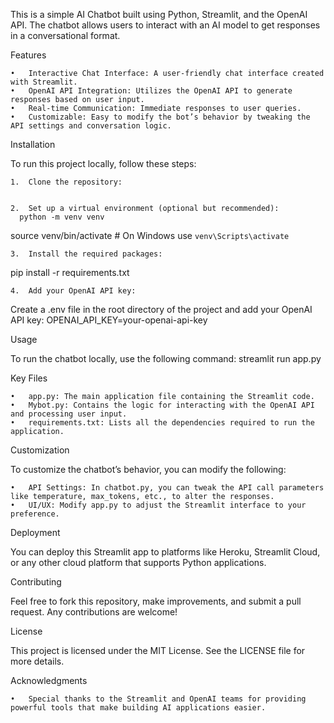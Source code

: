 This is a simple AI Chatbot built using Python, Streamlit, and the OpenAI API. The chatbot allows users to interact with an AI model to get responses in a conversational format.

Features

	•	Interactive Chat Interface: A user-friendly chat interface created with Streamlit.
	•	OpenAI API Integration: Utilizes the OpenAI API to generate responses based on user input.
	•	Real-time Communication: Immediate responses to user queries.
	•	Customizable: Easy to modify the bot’s behavior by tweaking the API settings and conversation logic.

Installation

To run this project locally, follow these steps:

	1.	Clone the repository:


	2.	Set up a virtual environment (optional but recommended):
      python -m venv venv
source venv/bin/activate   # On Windows use `venv\Scripts\activate`

	3.	Install the required packages:
 pip install -r requirements.txt

 	4.	Add your OpenAI API key:
Create a .env file in the root directory of the project and add your OpenAI API key:
OPENAI_API_KEY=your-openai-api-key

Usage

To run the chatbot locally, use the following command:
streamlit run app.py

Key Files

	•	app.py: The main application file containing the Streamlit code.
	•	Mybot.py: Contains the logic for interacting with the OpenAI API and processing user input.
	•	requirements.txt: Lists all the dependencies required to run the application.

Customization

To customize the chatbot’s behavior, you can modify the following:

	•	API Settings: In chatbot.py, you can tweak the API call parameters like temperature, max_tokens, etc., to alter the responses.
	•	UI/UX: Modify app.py to adjust the Streamlit interface to your preference.

Deployment

You can deploy this Streamlit app to platforms like Heroku, Streamlit Cloud, or any other cloud platform that supports Python applications.

Contributing

Feel free to fork this repository, make improvements, and submit a pull request. Any contributions are welcome!

License

This project is licensed under the MIT License. See the LICENSE file for more details.

Acknowledgments

	•	Special thanks to the Streamlit and OpenAI teams for providing powerful tools that make building AI applications easier.
